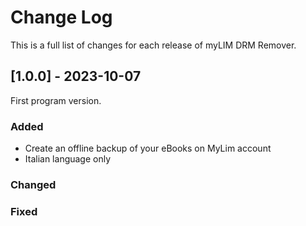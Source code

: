 # Change Log
This is a full list of changes for each release of myLIM DRM Remover.
 
## [1.0.0] - 2023-10-07
  
First program version.
 
### Added
 - Create an offline backup of your eBooks on MyLim account
 - Italian language only
 
### Changed
 
### Fixed
 